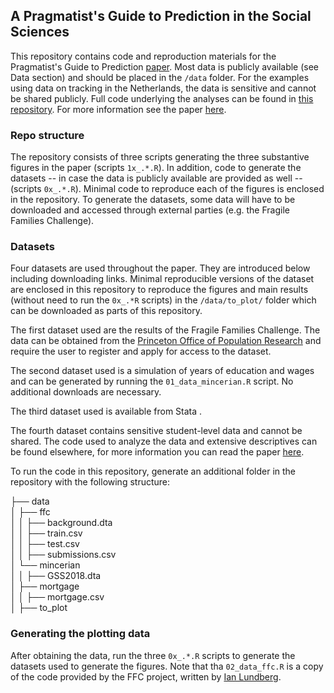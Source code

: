 ## A Pragmatist's Guide to Prediction in the Social Sciences

This repository contains code and reproduction materials for the Pragmatist's Guide to Prediction [paper](https://osf.io/preprints/socarxiv/tjkcy). Most data is publicly available (see Data section) and should be placed in the `/data` folder. For the examples using data on tracking in the Netherlands, the data is sensitive and cannot be shared publicly. Full code underlying the analyses can be found in [this repository](). For more information see the paper [here](https://osf.io/preprints/socarxiv/y6mnb/).

### Repo structure

The repository consists of three scripts generating the three substantive figures in the paper (scripts `1x_.*.R`). In addition, code to generate the datasets -- in case the data is publicly available are provided as well -- (scripts `0x_.*.R`). Minimal code to reproduce each of the figures is enclosed in the repository. To generate the datasets, some data will have to be downloaded and accessed through external parties (e.g. the Fragile Families Challenge).

### Datasets
Four datasets are used throughout the paper. They are introduced below including downloading links. Minimal reproducible versions of the dataset are enclosed in this repository to reproduce the figures and main results (without need to run the `0x_.*R` scripts) in the `/data/to_plot/` folder which can be downloaded as parts of this repository.

The first dataset used are the results of the Fragile Families Challenge. The data can be obtained from the [Princeton Office of Population Research](https://opr.princeton.edu/archive/restricted/) and require the user to register and apply for access to the dataset.

The second dataset used is a simulation of years of education and wages and can be generated by running the `01_data_mincerian.R` script. No additional downloads are necessary.

The third dataset used is available from Stata .

The fourth dataset contains sensitive student-level data and cannot be shared. The code used to analyze the data and extensive descriptives can be found elsewhere, for more information you can read the paper [here](https://osf.io/preprints/socarxiv/y6mnb/).

To run the code in this repository, generate an additional folder in the repository with the following structure:

├── data  
│   ├── ffc  
│   │   ├──  background.dta  
│   │   ├──  train.csv  
│   │   ├──  test.csv  
│   │   ├──  submissions.csv  
│   └── mincerian  
│   │   ├── GSS2018.dta  
│   ├── mortgage  
│   │   ├── mortgage.csv  
│   ├── to_plot

### Generating the plotting data

After obtaining the data, run the three `0x_.*.R` scripts to generate the datasets used to generate the figures. Note that tha `02_data_ffc.R` is a copy of the code provided by the FFC project, written by [Ian Lundberg](https://github.com/ilundberg).